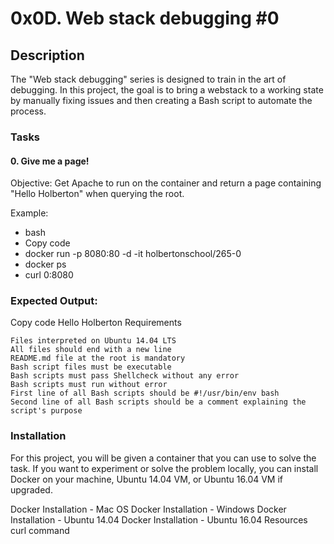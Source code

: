 # 0x0D. Web stack debugging #0
## Description
The "Web stack debugging" series is designed to train in the art of debugging. In this project, the goal is to bring a webstack to a working state by manually fixing issues and then creating a Bash script to automate the process.

### Tasks
#### 0. Give me a page!
Objective: Get Apache to run on the container and return a page containing "Hello Holberton" when querying the root.

Example:

- bash
- Copy code
- docker run -p 8080:80 -d -it holbertonschool/265-0
- docker ps
- curl 0:8080
### Expected Output:

Copy code
Hello Holberton
Requirements
```Allowed editors: vi, vim, emacs
Files interpreted on Ubuntu 14.04 LTS
All files should end with a new line
README.md file at the root is mandatory
Bash script files must be executable
Bash scripts must pass Shellcheck without any error
Bash scripts must run without error
First line of all Bash scripts should be #!/usr/bin/env bash
Second line of all Bash scripts should be a comment explaining the script's purpose
```
### Installation
For this project, you will be given a container that you can use to solve the task. If you want to experiment or solve the problem locally, you can install Docker on your machine, Ubuntu 14.04 VM, or Ubuntu 16.04 VM if upgraded.

Docker Installation - Mac OS
Docker Installation - Windows
Docker Installation - Ubuntu 14.04
Docker Installation - Ubuntu 16.04
Resources
curl command
